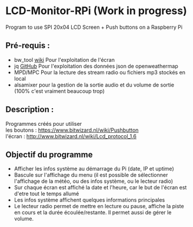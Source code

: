 # LCD-Monitor-RPi (Work in progress)
Program to use SPI 20x04 LCD Screen + Push buttons on a Raspberry Pi

## Pré-requis :
- bw_tool [wiki](https://bitwizard.nl/wiki/Bw_tool) Pour l'exploitation de l'écran
- jq [GitHub](https://stedolan.github.io/jq/) Pour l'exploitation des données json de openweathermap
- MPD/MPC Pour la lecture des stream radio ou fichiers mp3 stockés en local
- alsamixer pour la gestion de la sortie audio et du volume de sortie (100% c'est vraiment beaucoup trop)

## Description :
Programmes créés pour utiliser  
les boutons : https://www.bitwizard.nl/wiki/Pushbutton  
l'écran : http://www.bitwizard.nl/wiki/Lcd_protocol_1.6

## Objectif du programme
- Afficher les infos système au démarrage du Pi (date, IP et uptime)
- Bascule sur l'affichage du menu (il est possible de sélectionner l'affichage de la météo, ou des infos système, ou le lecteur radio)
- Sur chaque écran est affiché la date et l'heure, car le but de l'écran est d'etre tout le temps allumé
- Les infos système affichent quelques informations principales
- Le lecteur radio permet de mettre en lecture ou pause, affiche la piste en cours et la durée écoulée/restante. Il permet aussi de gérer le volume.
